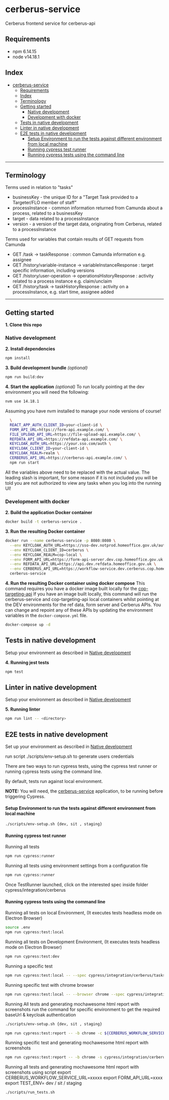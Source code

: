 # cerberus-service
Cerberus frontend service for cerberus-api

## Requirements
* npm 6.14.15
* node v14.18.1

## Index
- [cerberus-service](#cerberus-service)
  - [Requirements](#requirements)
  - [Index](#index)
  - [Terminology](#terminology)
  - [Getting started](#getting-started)
    - [Native development](#native-development)
    - [Development with docker](#development-with-docker)
  - [Tests in native development](#tests-in-native-development)
  - [Linter in native development](#linter-in-native-development)
  - [E2E tests in native development](#e2e-tests-in-native-development)
      - [Setup Environment to run the tests against different environment from local machine](#setup-environment-to-run-the-tests-against-different-environment-from-local-machine)
      - [Running cypress test runner](#running-cypress-test-runner)
      - [Running cypress tests using the command line](#running-cypress-tests-using-the-command-line)

----

## Terminology
Terms used in relation to "tasks"
* businessKey - the unique ID for a "Target Task provided to a Targeter/FLO member of staff"
* processInstance - common information returned from Camunda about a process, related to a businessKey
* target - data related to a processInstance
* version - a version of the target data, originating from Cerberus, related to a processInstance

Terms used for variables that contain results of GET requests from Camunda
* GET /task -> taskResponse : common Camunda information e.g. assignee
* GET /history/variable-instance -> variableInstanceResponse : target specific information, including versions
* GET /history/user-operation -> operationsHistoryResponse : activity related to a process instance e.g. claim/unclaim
* GET /history/task -> taskHistoryResponse : activity on a processInstance, e.g. start time, assignee added

----

## Getting started

**1. Clone this repo**

### Native development
**2. Install dependencies**
```sh
npm install
```
**3. Build development bundle** *(optional)*
```sh
npm run build:dev
```
**4. Start the application** *(optional)*
To run locally pointing at the dev environment you will need the following:

```sh
nvm use 14.18.1
```

Assuming you have nvm installed to manage your node versions of course!

```sh
  \
  REACT_APP_AUTH_CLIENT_ID=your-client-id \
  FORM_API_URL=https://form-api.example.com/ \
  FILE_UPLOAD_API_URL=https://file-upload-api.example.com/ \
  REFDATA_API_URL=https://refdata-api.example.com/ \
  KEYCLOAK_AUTH_URL=https://your.sso.com/auth \
  KEYCLOAK_CLIENT_ID=your-client-id \
  KEYCLOAK_REALM=realm \
  CERBERUS_API_URL=https://cerberus-api.example.com/ \
  npm run start
```

All the variables above need to be replaced with the actual value. The leading slash
is important, for some reason if it is not included you will be told you are not authorized to
view any tasks when you log into the running UI!

### Development with docker
**2. Build the application Docker container**
```sh
docker build -t cerberus-service .
```
**3. Run the resulting Docker container**
```sh
docker run --name cerberus-service -p 8080:8080 \
  --env KEYCLOAK_AUTH_URL=https://sso-dev.notprod.homeoffice.gov.uk/auth \
  --env KEYCLOAK_CLIENT_ID=cerberus \
  --env KEYCLOAK_REALM=cop-local \
  --env FORM_API_URL=https://form-api-server.dev.cop.homeoffice.gov.uk \
  --env REFDATA_API_URL=https://api.dev.refdata.homeoffice.gov.uk \
  --env CERBERUS_API_URL=https://workflow-service.dev.cerberus.cop.homeoffice.gov.uk/camunda/ \
  cerberus-service
```
**4. Run the resulting Docker container using docker compose**
This command requires you have a docker image built locally for the
[cop-targeting-api](https://gitlab.digital.homeoffice.gov.uk/cop/cop-targeting-api/-/blob/master/README.md)
If you have an image built locally, this command will run the cerberus-service and cop-targeting-api local
containers whilst pointing at the DEV environments for the ref data, form server and Cerberus APIs. You
can change and repoint any of these APIs by updating the environment variables in the `docker-compose.yml` file.
```sh
docker-compose up -d
```

## Tests in native development

Setup your environment as described in [Native development](#native-development)

**4. Running jest tests**
```sh
npm test
```

## Linter in native development

Setup your environment as described in [Native development](#native-development)

**5. Running linter**
```sh
npm run lint -- <directory>
```

## E2E tests in native development

Set up your environment as described in [Native development](#native-development)

run script ./scripts/env-setup.sh to generate users credentials

There are two ways to run cypress tests, using the cypress test runner or running cypress tests using the command line.

By default, tests run against local environment.

**NOTE:** You will need, the [cerberus-service](https://github.com/UKHomeOffice/cerberus-service) application, to be running before triggering Cypress.

#### Setup Environment to run the tests against different environment from local machine
```sh
./scripts/env-setup.sh {dev, sit , staging}
```

#### Running cypress test runner
Running all tests
```sh
npm run cypress:runner
```

Running all tests using environment settings from a configuration file
```sh
npm run cypress:runner
```
Once TestRunner launched, click on the interested spec inside folder cypress/integration/cerberus

#### Running cypress tests using the command line

Running all tests on local Environment, (It executes tests headless mode on Electron Browser)
```sh
source .env
npm run cypress:test:local
```

Running all tests on Development Environment, (It executes tests headless mode on Electron Browser)
```sh
npm run cypress:test:dev
```

Running a specific test
```sh
npm run cypress:test:local -- --spec cypress/integration/cerberus/tasks.spec.js
```

Running specific test with chrome browser
```sh
npm run cypress:test:local -- --browser chrome --spec cypress/integration/cerberus/task-management.spec.js
```

Running All tests and generating mochawesome html report with screenshots
run the command for specific environment to get the required baseUrl & keycloak authentication 
```sh
./scripts/env-setup.sh {dev, sit , staging}
```
```sh
npm run cypress:test:report -- -b chrome -c ${CERBERUS_WORKFLOW_SERVICE_URL} -f ${FORM_API_URL}
```

Running specific test and generating mochawesome html report with screenshots
```sh
npm run cypress:test:report -- -b chrome -s cypress/integration/cerberus/login.spec.js
```

Running all tests and generating mochawesome html report with screenshots using script
export CERBERUS_WORKFLOW_SERVICE_URL=xxxxx
export FORM_API_URL=xxxx
export TEST_ENV= dev / sit / staging
```sh
./scripts/run_tests.sh
```